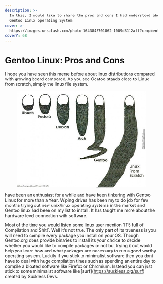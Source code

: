 ```yaml
---
description: >-
  In this, I would like to share the pros and cons I had understood about the
  Gentoo Linux operating System
cover: >-
  https://images.unsplash.com/photo-1643845701862-1009d3112aff?crop=entropy&cs=srgb&fm=jpg&ixid=M3wxOTcwMjR8MHwxfHNlYXJjaHw5fHxnZW50b298ZW58MHx8fHwxNjg0MjY5MjcxfDA&ixlib=rb-4.0.3&q=85
coverY: 68
---
```


# Gentoo Linux: Pros and Cons

I hope you have seen this meme before about linux distributions compared with growing beard compared. As you see Gentoo stands close to Linux from scratch, simply the linux file system.

<figure><img src=".gitbook/assets/os-beards.png" alt=""><figcaption></figcaption></figure>

&#x20;have been an enthusiast for a while and have been tinkering with Gentoo Linux for more than a Year. Wiping drives has been my to do job for few months trying out new unix/linux operating systems in the market and Gentoo linux had been on my list to install. It has taught me more about the hardware level connection with software.



Most of the time you would listen some linux user mention \`ITS full of Compilation and Shit!\`. Well it's not true. The only part of its trueness is you will need to compile every package you install on your OS. Though Gentoo.org does provide binaries to install its your choice to decide whether you would like to compile packages or not but trying it out would help you learn how and what packages are necessary to run a good worthy operating system. Luckily if you stick to minimalist software then you dont have to deal with huge compilation times such as spending an entire day to compile a bloated software like Firefox or Chromium. Instead you can just stick to some minimalist software like \[surf]\(https://suckless.org/surf) created by Suckless Devs.&#x20;
